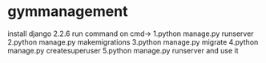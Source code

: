 # gymmanagement
install django 2.2.6
run command on cmd-> 
1.python manage.py runserver
2.python manage.py makemigrations
3.python manage.py migrate
4.python manage.py createsuperuser
5.python manage.py runserver 
and use it

